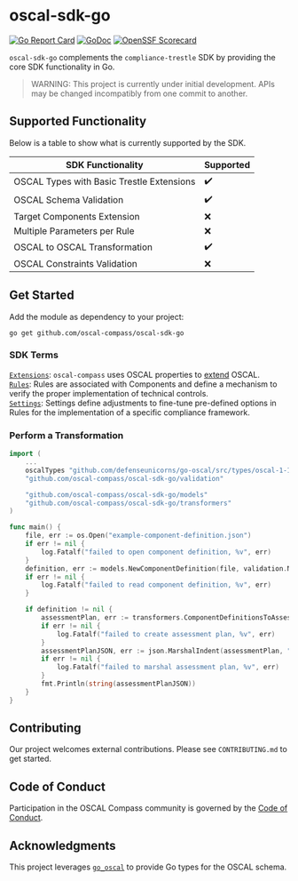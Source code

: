 # oscal-sdk-go

[![Go Report Card](https://goreportcard.com/badge/github.com/oscal-compass/oscal-sdk-go)](https://goreportcard.com/report/github.com/oscal-compass/oscal-sdk-go)
[![GoDoc](https://img.shields.io/static/v1?label=godoc&message=reference&color=blue)](https://pkg.go.dev/github.com/oscal-compass/oscal-sdk-go)
[![OpenSSF Scorecard](https://api.scorecard.dev/projects/github.com/oscal-compass/oscal-sdk-go/badge)](https://scorecard.dev/viewer/?uri=github.com/oscal-compass/oscal-sdk-go)

`oscal-sdk-go` complements the `compliance-trestle` SDK by providing the core SDK functionality in Go.

> WARNING: This project is currently under initial development. APIs may be changed incompatibly from one commit to another.

## Supported Functionality

Below is a table to show what is currently supported by the SDK.

| SDK Functionality                         | Supported          |
|-------------------------------------------|--------------------|
| OSCAL Types with Basic Trestle Extensions | :heavy_check_mark: |
| OSCAL Schema Validation                   | :heavy_check_mark: |
| Target Components Extension               | :x:                |
| Multiple Parameters per Rule              | :x:                |
| OSCAL to OSCAL Transformation             | :heavy_check_mark: |
| OSCAL Constraints Validation              | :x:                |


## Get Started

Add the module as dependency to your project:

```console
go get github.com/oscal-compass/oscal-sdk-go
```

### SDK Terms

[`Extensions`](https://github.com/oscal-compass/oscal-sdk-go/tree/main/extensions): `oscal-compass` uses OSCAL properties to [extend](https://pages.nist.gov/OSCAL/learn/tutorials/general/extension/#props) OSCAL.  
[`Rules`](https://github.com/oscal-compass/oscal-sdk-go/tree/main/rules): Rules are associated with Components and define a mechanism to verify the proper implementation of technical controls.  
[`Settings`](https://github.com/oscal-compass/oscal-sdk-go/tree/main/settings): Settings define adjustments to fine-tune pre-defined options in Rules for the implementation of a specific compliance framework.  

### Perform a Transformation

```go
import (
    ...
	oscalTypes "github.com/defenseunicorns/go-oscal/src/types/oscal-1-1-2"
	"github.com/oscal-compass/oscal-sdk-go/validation"

	"github.com/oscal-compass/oscal-sdk-go/models"
	"github.com/oscal-compass/oscal-sdk-go/transformers"
)

func main() {
	file, err := os.Open("example-component-definition.json")
	if err != nil {
		log.Fatalf("failed to open component definition, %v", err)
	}
	definition, err := models.NewComponentDefinition(file, validation.NoopValidator{})
	if err != nil {
		log.Fatalf("failed to read component definition, %v", err)
	}

	if definition != nil {
		assessmentPlan, err := transformers.ComponentDefinitionsToAssessmentPlan(context.Background(), []oscalTypes.ComponentDefinition{*definition}, "example-framework")
		if err != nil {
			log.Fatalf("failed to create assessment plan, %v", err)
		}
		assessmentPlanJSON, err := json.MarshalIndent(assessmentPlan, "", " ")
		if err != nil {
			log.Fatalf("failed to marshal assessment plan, %v", err)
		}
		fmt.Println(string(assessmentPlanJSON))
	}
}
```

## Contributing

Our project welcomes external contributions. Please see `CONTRIBUTING.md` to get started.

## Code of Conduct

Participation in the OSCAL Compass community is governed by the [Code of Conduct](https://github.com/oscal-compass/community/blob/main/CODE_OF_CONDUCT.md).

## Acknowledgments

This project leverages [`go_oscal`](https://github.com/defenseunicorns/go-oscal) to provide Go types for the OSCAL schema.
